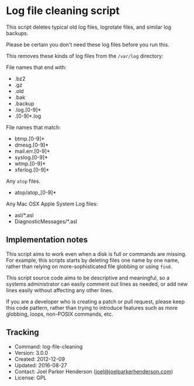 # Log file cleaning script

This script deletes typical old log files, 
logrotate files, and similar log backups.

Please be certain you don't need
these log files before you run this.

This removes these kinds of log files from the `/var/log` directory:

File names that end with:

  * .bz2
  * .gz
  * .old
  * .bak
  * .backup
  * .log.[0-9]*
  * .[0-9]*.log

File names that match:

  * btmp.[0-9]*
  * dmesg.[0-9]*
  * mail.err.[0-9]*
  * syslog.[0-9]*
  * wtmp.[0-9]*
  * xferlog.[0-9]*

Any `atop` files. 

  * atop/atop_[0-9]*

Any Mac OSX Apple System Log files:

  * asl/*.asl
  * DiagnosticMessages/*.asl

## Implementation notes

This script aims to work even when a disk is full or commands are missing.
For example, this scripts starts by deleting files one name by one name,
rather than relying on more-sophisticated file globbing or using `find`.

This script source code aims to be descriptive and meaningful,
so a systems administrator can easily comment out lines as needed,
or add new lines easily without affecting any other lines.

If you are a developer who is creating a patch or pull request,
please keep this code pattern, rather than trying to introduce 
features such as more globbing, loops, non-POSIX commands, etc.

## Tracking

* Command: log-file-cleaning
* Version: 3.0.0
* Created: 2012-12-09
* Updated: 2016-08-27
* Contact: Joel Parker Henderson (joel@joelparkerhenderson.com)
* License: GPL
